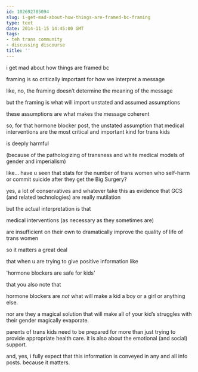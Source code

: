 ```yaml
---
id: 102692785094
slug: i-get-mad-about-how-things-are-framed-bc-framing
type: text
date: 2014-11-15 14:45:00 GMT
tags:
- teh trans community
- discussing discourse
title: ''
---
```

<p>i get mad about how things are framed bc</p>

<p>framing is so critically important for how we interpret a message</p>

<p>like, no, the framing doesn&#8217;t determine the meaning of the message</p>

<p>but the framing is what will import unstated and assumed assumptions</p>

<p>these assumptions are what makes the message coherent</p>

<p>so, for that hormone blocker post, the unstated assumption that medical interventions are the most critical and important kind for trans kids</p>

<p>is deeply harmful</p>

<p>(because of the pathologizing of transness and white medical models of gender and imperialism)</p>

<p>like&#8230; have u seen that stats for the number of trans women who self-harm or commit suicide after they get the Big Surgery?</p>

<p>yes, a lot of conservatives and whatever take this as evidence that GCS (and related technologies) are really mutilation</p>

<p>but the actual interpretation is that</p>

<p>medical interventions (as necessary as they sometimes are)</p>

<p>are insufficient on their own to dramatically improve the quality of life of trans women</p>

<p>so it matters a great deal</p>

<p>that when u are trying to give positive information like</p>

<p>'hormone blockers are safe for kids'</p>

<p>that you also note that</p>

<p>hormone blockers are <em>not</em> what will make a kid a boy or a girl or anything else.</p>

<p>nor are they a magical solution that will make all of your kid&#8217;s struggles with their gender magically evaporate.</p>

<p>parents of trans kids need to be prepared for more than just trying to provide appropriate health care. it is also about the emotional (and social) support.</p>

<p>and, yes, i fully expect that this information is conveyed in any and all info posts. because it matters.</p>